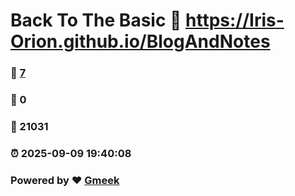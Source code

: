 # Back To The Basic :link: https://Iris-Orion.github.io/BlogAndNotes 
### :page_facing_up: [7](https://Iris-Orion.github.io/BlogAndNotes/tag.html) 
### :speech_balloon: 0 
### :hibiscus: 21031 
### :alarm_clock: 2025-09-09 19:40:08 
### Powered by :heart: [Gmeek](https://github.com/Meekdai/Gmeek)
